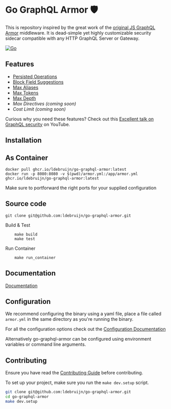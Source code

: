 # Go GraphQL Armor 🛡️

This is repository inspired by the great work of the [original JS GraphQL Armor](https://github.com/Escape-Technologies/graphql-armor) middleware.
It is dead-simple yet highly customizable security sidecar compatible with any HTTP GraphQL Server or Gateway.

[![Go](https://github.com/ldebruijn/go-graphql-armor/actions/workflows/go.yml/badge.svg)](https://github.com/ldebruijn/go-graphql-armor/actions/workflows/go.yml)

<!-- TOC -->

## Features

* [Persisted Operations](docs/persisted_operations.md)
* [Block Field Suggestions](docs/block_field_suggestions.md)
* [Max Aliases](docs/max_aliases.md)
* [Max Tokens](docs/max_tokens.md)
* [Max Depth](docs/max_depth.md)
* _Max Directives (coming soon)_
* _Cost Limit (coming soon)_

Curious why you need these features? Check out this [Excellent talk on GraphQL security](https://www.youtube.com/watch?v=hyB2UKsEkqA&list=PLP1igyLx8foE9SlDLI1Vtlshcon5r1jMJ) on YouTube.

## Installation

## As Container
```shell
docker pull ghcr.io/ldebruijn/go-graphql-armor:latest
docker run -p 8080:8080 -v $(pwd)/armor.yml:/app/armor.yml ghcr.io/ldebruijn/go-graphql-armor:latest
```
Make sure to portforward the right ports for your supplied configuration

## Source code

```shell
git clone git@github.com:ldebruijn/go-graphql-armor.git
```

Build & Test
```shell
    make build
    make test
```

Run Container
```shell
    make run_container
```

## Documentation

[Documentation](docs/README.md)

## Configuration

We recommend configuring the binary using a yaml file, place a file called `armor.yml` in the same directory as you're running the binary.

For all the configuration options check out the [Configuration Documentation](docs/configuration.md)

Alternatively go-graphql-armor can be configured using environment variables or command line arguments.

## Contributing

Ensure you have read the [Contributing Guide](https://github.com/ldebruijn/go-graphql-armor/blob/main/CONTRIBUTING.md) before contributing.

To set up your project, make sure you run the `make dev.setup` script.

```bash
git clone git@github.com:ldebruijn/go-graphql-armor.git
cd go-graphql-armor
make dev.setup
```